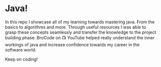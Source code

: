 # Java!

In this repo I showcase all of my learning towards mastering java. From the basics to algorithms and more. Through useful resources I was able to grasp these concepts seamlessly and transfer the knowledge to the project building
phase. BroCode on 📺 YouTube helped really understand the inner workings of java and increase confidence towards my career in the software world.

Keep on coding! 
